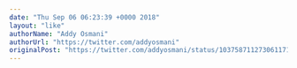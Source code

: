 ```yaml
---
date: "Thu Sep 06 06:23:39 +0000 2018"
layout: "like"
authorName: "Addy Osmani"
authorUrl: "https://twitter.com/addyosmani"
originalPost: "https://twitter.com/addyosmani/status/1037587112730611714"
---
```

